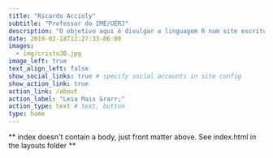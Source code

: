 ```yaml
---
title: "Ricardo Accioly"
subtitle: "Professor do IME/UERJ"
description: "O objetivo aqui é divulgar a linguagem R num site escrito, em sua maior parte, em português. Existe uma grande quantidade de opções de conhecimento da linguagem R em inglês, mas quase nada em português."
date: 2019-02-18T12:27:33-06:00
images:
  - img/cristoJB.jpg
image_left: true
text_align_left: false
show_social_links: true # specify social accounts in site config
show_action_link: true
action_link: /about
action_label: "Leia Mais &rarr;"
action_type: text # text, button
type: home
---
```


** index doesn't contain a body, just front matter above.
See index.html in the layouts folder **

